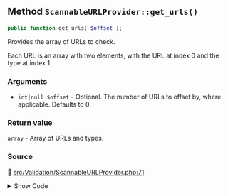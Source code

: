 ## Method `ScannableURLProvider::get_urls()`

```php
public function get_urls( $offset );
```

Provides the array of URLs to check.

Each URL is an array with two elements, with the URL at index 0 and the type at index 1.

### Arguments

* `int|null $offset` - Optional. The number of URLs to offset by, where applicable. Defaults to 0.

### Return value

`array` - Array of URLs and types.

### Source

:link: [src/Validation/ScannableURLProvider.php:71](/src/Validation/ScannableURLProvider.php#L71-L140)

<details>
<summary>Show Code</summary>

```php
public function get_urls( $offset = 0 ) {
	$urls = [];
	/*
	 * If 'Your homepage displays' is set to 'Your latest posts', include the homepage.
	 */
	if ( 'posts' === get_option( 'show_on_front' ) && $this->is_template_supported( 'is_home' ) ) {
		$urls[] = [
			'url'  => home_url( '/' ),
			'type' => 'home',
		];
	}
	$amp_enabled_taxonomies = array_filter(
		get_taxonomies( [ 'public' => true ] ),
		[ $this, 'does_taxonomy_support_amp' ]
	);
	$public_post_types      = get_post_types( [ 'public' => true ] );
	// Include one URL of each template/content type, then another URL of each type on the next iteration.
	for ( $i = $offset; $i < $this->limit_per_type + $offset; $i++ ) {
		// Include all public, published posts.
		foreach ( $public_post_types as $post_type ) {
			$post_ids = $this->get_posts_that_support_amp( $this->get_posts_by_type( $post_type, $i, 1 ) );
			if ( ! empty( $post_ids[0] ) ) {
				$urls[] = [
					'url'  => get_permalink( $post_ids[0] ),
					'type' => $post_type,
				];
			}
		}
		foreach ( $amp_enabled_taxonomies as $taxonomy ) {
			$taxonomy_links = $this->get_taxonomy_links( $taxonomy, $i, 1 );
			$link           = reset( $taxonomy_links );
			if ( ! empty( $link ) ) {
				$urls[] = [
					'url'  => $link,
					'type' => $taxonomy,
				];
			}
		}
		$author_page_urls = $this->get_author_page_urls( $i, 1 );
		if ( ! empty( $author_page_urls[0] ) ) {
			$urls[] = [
				'url'  => $author_page_urls[0],
				'type' => 'author',
			];
		}
	}
	// Only validate 1 date and 1 search page.
	$url = $this->get_date_page();
	if ( $url ) {
		$urls[] = [
			'url'  => $url,
			'type' => 'date',
		];
	}
	$url = $this->get_search_page();
	if ( $url ) {
		$urls[] = [
			'url'  => $url,
			'type' => 'search',
		];
	}
	return $urls;
}
```

</details>
